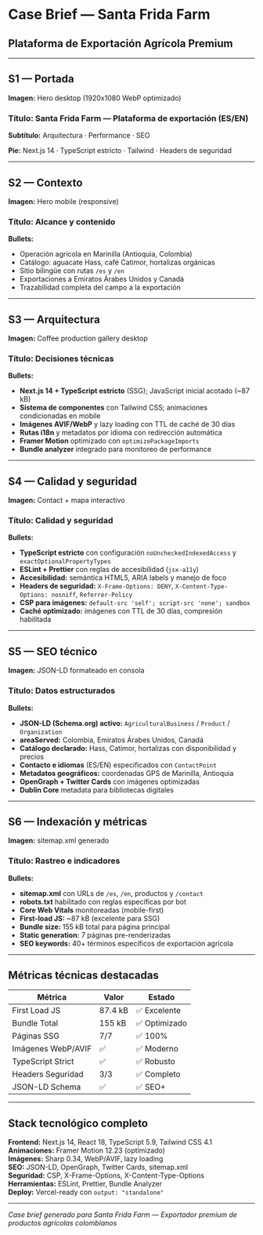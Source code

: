 # Case Brief — Santa Frida Farm
## Plataforma de Exportación Agrícola Premium

---

## S1 — Portada

**Imagen:** Hero desktop (1920x1080 WebP optimizado)

### Título: Santa Frida Farm — Plataforma de exportación (ES/EN)

**Subtítulo:** Arquitectura · Performance · SEO

**Pie:** Next.js 14 · TypeScript estricto · Tailwind · Headers de seguridad

---

## S2 — Contexto

**Imagen:** Hero mobile (responsive)

### Título: Alcance y contenido

**Bullets:**
- Operación agrícola en Marinilla (Antioquia, Colombia)
- Catálogo: aguacate Hass, café Catimor, hortalizas orgánicas
- Sitio bilingüe con rutas `/es` y `/en`
- Exportaciones a Emiratos Árabes Unidos y Canadá
- Trazabilidad completa del campo a la exportación

---

## S3 — Arquitectura

**Imagen:** Coffee production gallery desktop

### Título: Decisiones técnicas

**Bullets:**
- **Next.js 14 + TypeScript estricto** (SSG); JavaScript inicial acotado (~87 kB)
- **Sistema de componentes** con Tailwind CSS; animaciones condicionadas en mobile
- **Imágenes AVIF/WebP** y lazy loading con TTL de caché de 30 días
- **Rutas i18n** y metadatos por idioma con redirección automática
- **Framer Motion** optimizado con `optimizePackageImports`
- **Bundle analyzer** integrado para monitoreo de performance

---

## S4 — Calidad y seguridad

**Imagen:** Contact + mapa interactivo

### Título: Calidad y seguridad

**Bullets:**
- **TypeScript estricto** con configuración `noUncheckedIndexedAccess` y `exactOptionalPropertyTypes`
- **ESLint + Prettier** con reglas de accesibilidad (`jsx-a11y`)
- **Accesibilidad:** semántica HTML5, ARIA labels y manejo de foco
- **Headers de seguridad:** `X-Frame-Options: DENY`, `X-Content-Type-Options: nosniff`, `Referrer-Policy`
- **CSP para imágenes:** `default-src 'self'; script-src 'none'; sandbox`
- **Caché optimizado:** imágenes con TTL de 30 días, compresión habilitada

---

## S5 — SEO técnico

**Imagen:** JSON-LD formateado en consola

### Título: Datos estructurados

**Bullets:**
- **JSON-LD (Schema.org) activo:** `AgriculturalBusiness` / `Product` / `Organization`
- **areaServed:** Colombia, Emiratos Árabes Unidos, Canadá
- **Catálogo declarado:** Hass, Catimor, hortalizas con disponibilidad y precios
- **Contacto e idiomas** (ES/EN) especificados con `ContactPoint`
- **Metadatos geográficos:** coordenadas GPS de Marinilla, Antioquia
- **OpenGraph + Twitter Cards** con imágenes optimizadas
- **Dublin Core** metadata para bibliotecas digitales

---

## S6 — Indexación y métricas

**Imagen:** sitemap.xml generado

### Título: Rastreo e indicadores

**Bullets:**
- **sitemap.xml** con URLs de `/es`, `/en`, productos y `/contact`
- **robots.txt** habilitado con reglas específicas por bot
- **Core Web Vitals** monitoreadas (mobile-first)
- **First-load JS:** ~87 kB (excelente para SSG)
- **Bundle size:** 155 kB total para página principal
- **Static generation:** 7 páginas pre-renderizadas
- **SEO keywords:** 40+ términos específicos de exportación agrícola

---

## Métricas técnicas destacadas

| Métrica | Valor | Estado |
|---------|-------|--------|
| First Load JS | 87.4 kB | ✅ Excelente |
| Bundle Total | 155 kB | ✅ Optimizado |
| Páginas SSG | 7/7 | ✅ 100% |
| Imágenes WebP/AVIF | ✅ | ✅ Moderno |
| TypeScript Strict | ✅ | ✅ Robusto |
| Headers Seguridad | 3/3 | ✅ Completo |
| JSON-LD Schema | ✅ | ✅ SEO+ |

---

## Stack tecnológico completo

**Frontend:** Next.js 14, React 18, TypeScript 5.9, Tailwind CSS 4.1  
**Animaciones:** Framer Motion 12.23 (optimizado)  
**Imágenes:** Sharp 0.34, WebP/AVIF, lazy loading  
**SEO:** JSON-LD, OpenGraph, Twitter Cards, sitemap.xml  
**Seguridad:** CSP, X-Frame-Options, X-Content-Type-Options  
**Herramientas:** ESLint, Prettier, Bundle Analyzer  
**Deploy:** Vercel-ready con `output: "standalone"`

---

*Case brief generado para Santa Frida Farm — Exportador premium de productos agrícolas colombianos*

